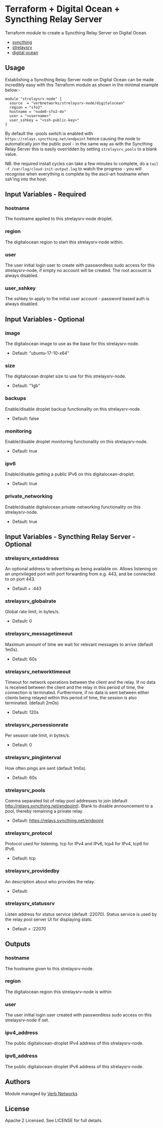 # Terraform + Digital Ocean + Syncthing Relay Server

Terraform module to create a Syncthing Relay Server on Digital Ocean.
 * [syncthing](https://syncthing.net)
 * [strelaysrv](https://docs.syncthing.net/users/strelaysrv.html)
 * [digital ocean](https://www.digitalocean.com/)


## Usage
Establishing a Syncthing Relay Server node on Digital Ocean can be made incredibly easy with 
this Terraform module as shown in the minimal example below:-

```hcl
module "strelaysrv-node" {
  source  = "verbnetworks/strelaysrv-node/digitalocean"
  region = "sfo2"
  hostname = "node0-sfo2-do"
  user = "<username>"
  user_sshkey = "<ssh-public-key>"
}
```

By default the -pools switch is enabled with `https://relays.syncthing.net/endpoint` hence causing the 
node to automatically join the public pool - in the same way as with the Syncthing Relay Server this
is easily overridden by setting `strelaysrv_pools` to a blank value.

NB: the required install cycles can take a few minutes to complete, do a `tail -f /var/log/cloud-init-output.log` 
to watch the progress - you will recognise when everything is complete by the ascii-art hostname when ssh'ing 
into the host.


## Input Variables - Required

### hostname
The hostname applied to this strelaysrv-node droplet.

### region
The digitalocean region to start this strelaysrv-node within.

### user
The user initial login user to create with passwordless sudo access for this strelaysrv-node, if empty no account will be 
created. The root account is always disabled.

### user_sshkey
The sshkey to apply to the initial user account - password based auth is always disabled.

## Input Variables - Optional

### image
The digitalocean image to use as the base for this strelaysrv-node.
 - Default: "ubuntu-17-10-x64"

### size
The digitalocean droplet size to use for this strelaysrv-node.
 - Default: "1gb"

### backups
Enable/disable droplet backup functionality on this strelaysrv-node.
 - Default: false

### monitoring
Enable/disable droplet monitoring functionality on this strelaysrv-node.
 - Default: true

### ipv6
Enable/disable getting a public IPv6 on this digitalocean-droplet.
 - Default: true

### private_networking
Enable/disable digitalocean private-networking functionality on this strelaysrv-node.
 - Default: true

## Input Variables - Syncthing Relay Server - Optional

### strelaysrv_extaddress
An optional address to advertising as being available on. Allows listening on an unprivileged port with port forwarding from e.g. 443, and be connected to on port 443.
 - Default = :443

### strelaysrv_globalrate
Global rate limit, in bytes/s.
 - Default: 0

### strelaysrv_messagetimeout
Maximum amount of time we wait for relevant messages to arrive (default 1m0s).
 - Default: 60s

### strelaysrv_networktimeout
Timeout for network operations between the client and the relay. If no data is received between the client and the relay in this period of time, the connection is terminated. Furthermore, if no data is sent between either clients being relayed within this period of time, the session is also terminated. (default 2m0s)
 - Default: 120s

### strelaysrv_persessionrate
Per session rate limit, in bytes/s.
 - Default: 0

### strelaysrv_pinginterval
How often pings are sent (default 1m0s).
 - Default: 60s

### strelaysrv_pools
Comma separated list of relay pool addresses to join (default http://relays.syncthing.net/endpoint). Blank to disable announcement to a pool, thereby remaining a private relay.
 - Default: https://relays.syncthing.net/endpoint

### strelaysrv_protocol
Protocol used for listening. tcp for IPv4 and IPv6, tcp4 for IPv4, tcp6 for IPv6.
 - Default: tcp

### strelaysrv_providedby
An description about who provides the relay.
 - Default: <empty>

### strelaysrv_statussrv
Listen address for status service (default :22070). Status service is used by the relay pool server UI for displaying stats.
 - Default = :22070


## Outputs

### hostname
The hostname given to this strelaysrv-node.

### region
The digitalocean region this strelaysrv-node is within

### user
The user initial login user created with passwordless sudo access on this strelaysrv-node if set.

### ipv4_address
The public digitalocean-droplet IPv4 address of this strelaysrv-node.

### ipv6_address
The public digitalocean-droplet IPv6 address of this strelaysrv-node.


## Authors
Module managed by [Verb Networks](https://github.com/verbnetworks)

## License
Apache 2 Licensed. See LICENSE for full details.

